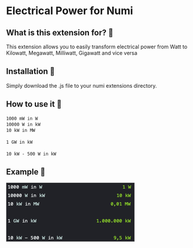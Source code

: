 # Electrical Power for Numi

## What is this extension for? :mag_right:

This extension allows you to easily transform electrical power from Watt to Kilowatt, Megawatt, Milliwatt, Gigawatt and vice versa

## Installation :floppy_disk:

Simply download the .js file to your numi extensions directory.

## How to use it :wrench:
```
1000 mW in W
10000 W in kW
10 kW in MW

1 GW in kW

10 kW - 500 W in kW
```

## Example :memo:
![extensionDemonstration](Electrical-conversion.png)